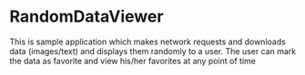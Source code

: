 # RandomDataViewer
This is sample application which makes network requests and downloads data (images/text) and displays them randomly to a user. The user can mark the data as favorite and view his/her favorites at any point of time
